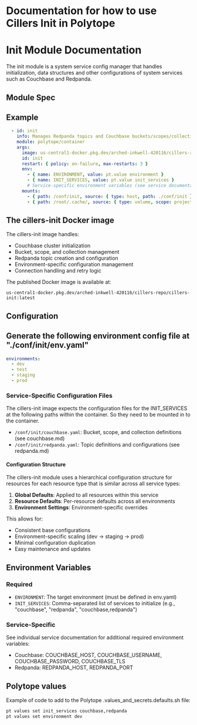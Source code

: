 # Documentation for how to use Cillers Init in Polytope

# Init Module Documentation

The init module is a system service config manager that handles initialization, data structures and other configurations of system services such as Couchbase and Redpanda. 

## Module Spec

## Example
```yaml
  - id: init
    info: Manages Redpanda topics and Couchbase buckets/scopes/collections
    module: polytope/container
    args:
      image: us-central1-docker.pkg.dev/arched-inkwell-420116/cillers-repo/cillers-init:latest
      id: init
      restart: { policy: on-failure, max-restarts: 3 }
      env:
        - { name: ENVIRONMENT, value: pt.value environment }
        - { name: INIT_SERVICES, value: pt.value init_services }
        # Service-specific environment variables (see service documentation)
      mounts:
        - { path: /conf/init, source: { type: host, path: ./conf/init } }
        - { path: /root/.cache/, source: { type: volume, scope: project, id: dependency-cache } }
```

## The cillers-init Docker image

The cillers-init image handles:
- Couchbase cluster initialization
- Bucket, scope, and collection management
- Redpanda topic creation and configuration
- Environment-specific configuration management
- Connection handling and retry logic

The published Docker image is available at:
```
us-central1-docker.pkg.dev/arched-inkwell-420116/cillers-repo/cillers-init:latest
```

## Configuration

## Generate the following environment config file at "./conf/init/env.yaml"
```yaml
environments:
  - dev
  - test
  - staging
  - prod
```

### Service-Specific Configuration Files
The cillers-init image expects the configuration files for the INIT_SERVICES at the following paths within the container. So they need to be mounted in to the container.

- `/conf/init/couchbase.yaml`: Bucket, scope, and collection definitions (see couchbase.md)
- `/conf/init/redpanda.yaml`: Topic definitions and configurations (see redpanda.md)

#### Configuration Structure

The cillers-init module uses a hierarchical configuration structure for resources for each resource type that is similar across all service types:

1. **Global Defaults**: Applied to all resources within this service
2. **Resource Defaults**: Per-resource defaults across all environments
3. **Environment Settings**: Environment-specific overrides

This allows for:
- Consistent base configurations
- Environment-specific scaling (dev → staging → prod)
- Minimal configuration duplication
- Easy maintenance and updates

## Environment Variables

### Required
- `ENVIRONMENT`: The target environment (must be defined in env.yaml)
- `INIT_SERVICES`: Comma-separated list of services to initialize (e.g., "couchbase", "redpanda", "couchbase,redpanda")

### Service-Specific
See individual service documentation for additional required environment variables:
- Couchbase: COUCHBASE_HOST, COUCHBASE_USERNAME, COUCHBASE_PASSWORD, COUCHBASE_TLS
- Redpanda: REDPANDA_HOST, REDPANDA_PORT


## Polytope values

Example of code to add to the Polytope .values_and_secrets.defaults.sh file:
```bash
pt values set init_services couchbase,redpanda
pt values set environment dev
```

